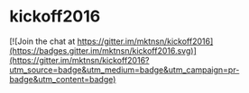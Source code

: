 # kickoff2016

[![Join the chat at https://gitter.im/mktnsn/kickoff2016](https://badges.gitter.im/mktnsn/kickoff2016.svg)](https://gitter.im/mktnsn/kickoff2016?utm_source=badge&utm_medium=badge&utm_campaign=pr-badge&utm_content=badge)